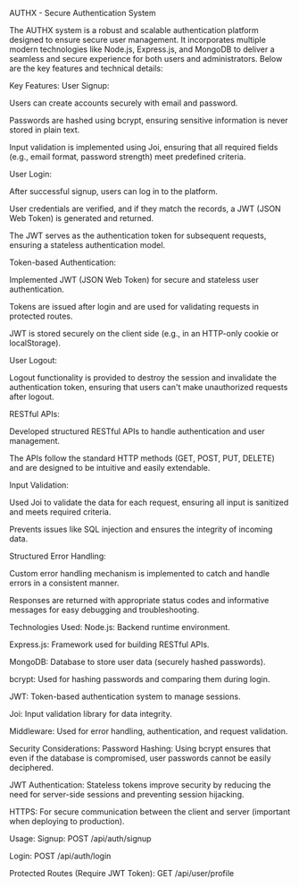 AUTHX - Secure Authentication System

The AUTHX system is a robust and scalable authentication platform designed to ensure secure user management. It incorporates multiple modern technologies like Node.js, Express.js, and MongoDB to deliver a seamless and secure experience for both users and administrators. Below are the key features and technical details:

Key Features:
User Signup:

Users can create accounts securely with email and password.

Passwords are hashed using bcrypt, ensuring sensitive information is never stored in plain text.

Input validation is implemented using Joi, ensuring that all required fields (e.g., email format, password strength) meet predefined criteria.

User Login:

After successful signup, users can log in to the platform.

User credentials are verified, and if they match the records, a JWT (JSON Web Token) is generated and returned.

The JWT serves as the authentication token for subsequent requests, ensuring a stateless authentication model.

Token-based Authentication:

Implemented JWT (JSON Web Token) for secure and stateless user authentication.

Tokens are issued after login and are used for validating requests in protected routes.

JWT is stored securely on the client side (e.g., in an HTTP-only cookie or localStorage).

User Logout:

Logout functionality is provided to destroy the session and invalidate the authentication token, ensuring that users can't make unauthorized requests after logout.

RESTful APIs:

Developed structured RESTful APIs to handle authentication and user management.

The APIs follow the standard HTTP methods (GET, POST, PUT, DELETE) and are designed to be intuitive and easily extendable.

Input Validation:

Used Joi to validate the data for each request, ensuring all input is sanitized and meets required criteria.

Prevents issues like SQL injection and ensures the integrity of incoming data.

Structured Error Handling:

Custom error handling mechanism is implemented to catch and handle errors in a consistent manner.

Responses are returned with appropriate status codes and informative messages for easy debugging and troubleshooting.

Technologies Used:
Node.js: Backend runtime environment.

Express.js: Framework used for building RESTful APIs.

MongoDB: Database to store user data (securely hashed passwords).

bcrypt: Used for hashing passwords and comparing them during login.

JWT: Token-based authentication system to manage sessions.

Joi: Input validation library for data integrity.

Middleware: Used for error handling, authentication, and request validation.

Security Considerations:
Password Hashing: Using bcrypt ensures that even if the database is compromised, user passwords cannot be easily deciphered.

JWT Authentication: Stateless tokens improve security by reducing the need for server-side sessions and preventing session hijacking.

HTTPS: For secure communication between the client and server (important when deploying to production).

Usage:
Signup: POST /api/auth/signup

Login: POST /api/auth/login

Protected Routes (Require JWT Token): GET /api/user/profile